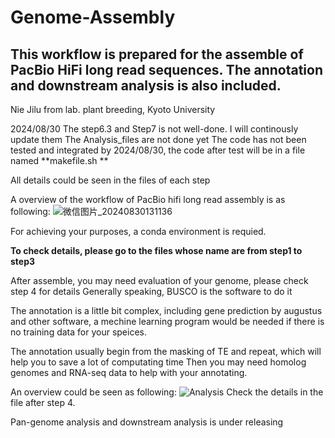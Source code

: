 # Genome-Assembly
This workflow is prepared for the assemble of PacBio HiFi long read sequences. The annotation and downstream analysis is also included.
-
Nie Jilu from lab. plant breeding, Kyoto University

2024/08/30
The step6.3 and Step7 is not well-done. I will continously update them
The Analysis_files are not done yet
The code has not been tested and integrated by 2024/08/30, the code after test will be in a file named **makefile.sh **


All details could be seen in the files of each step


A overview of the workflow of PacBio hifi long read assembly is as following:
![微信图片_20240830131136](https://github.com/user-attachments/assets/a7731e45-9c86-42f3-b1d1-05d45051ba8c)

For achieving your purposes, a conda environment is requied.

**To check details, please go to the files whose name are from step1 to step3**

After assemble, you may need evaluation of your genome, please check step 4 for details
Generally speaking, BUSCO is the software to do it

The annotation is a little bit complex, including gene prediction by augustus and other software, a mechine learning program 
would be needed if there is no training data for your speices.

The annotation usually begin from the masking of TE and repeat, which will help you to save a lot of computating time
Then you may need homolog genomes and RNA-seq data to help with your annotating.

An overview could be seen as following:
![Analysis](https://github.com/user-attachments/assets/9b599a27-a277-4831-b135-0d061342c1dc)
Check the details in the file after step 4.

Pan-genome analysis and downstream analysis is under releasing
